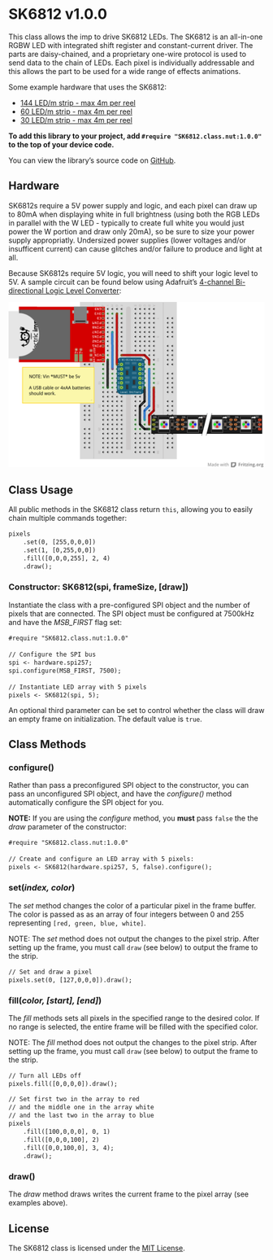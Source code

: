 # SK6812 v1.0.0

This class allows the imp to drive SK6812 LEDs. The SK6812 is an all-in-one RGBW LED with integrated shift register and constant-current driver. The parts are daisy-chained, and a proprietary one-wire protocol is used to send data to the chain of LEDs. Each pixel is individually addressable and this allows the part to be used for a wide range of effects animations.

Some example hardware that uses the SK6812:

* [144 LED/m strip - max 4m per reel](http://www.adafruit.com/products/2848)
* [60 LED/m strip - max 4m per reel](http://www.adafruit.com/products/2837)
* [30 LED/m strip - max 4m per reel](http://www.adafruit.com/products/2824)

**To add this library to your project, add `#require "SK6812.class.nut:1.0.0"` to the top of your device code.**

You can view the library’s source code on [GitHub](https://github.com/Sparkix/SK6812/tree/v1.0.0).

## Hardware

SK6812s require a 5V power supply and logic, and each pixel can draw up to 80mA when displaying white in full brightness (using both the RGB LEDs in parallel with the W LED - typically to create full white you would just power the W portion and draw only 20mA), so be sure to size your power supply appropriatly. Undersized power supplies (lower voltages and/or insufficent current) can cause glitches and/or failure to produce and light at all.

Because SK6812s require 5V logic, you will need to shift your logic level to 5V. A sample circuit can be found below using Adafruit’s [4-channel Bi-directional Logic Level Converter](http://www.adafruit.com/products/757):

![SK6812 Circuit](./circuit.png)

## Class Usage

All public methods in the SK6812 class return `this`, allowing you to easily chain multiple commands together:

```squirrel
pixels
    .set(0, [255,0,0,0])
    .set(1, [0,255,0,0])
    .fill([0,0,0,255], 2, 4)
    .draw();
```

### Constructor: SK6812(spi, frameSize, [draw])

Instantiate the class with a pre-configured SPI object and the number of pixels that are connected. The SPI object must be configured at 7500kHz and have the *MSB_FIRST* flag set:

```squirrel
#require "SK6812.class.nut:1.0.0"

// Configure the SPI bus
spi <- hardware.spi257;
spi.configure(MSB_FIRST, 7500);

// Instantiate LED array with 5 pixels
pixels <- SK6812(spi, 5);
```

An optional third parameter can be set to control whether the class will draw an empty frame on initialization. The default value is `true`.

## Class Methods

### configure()

Rather than pass a preconfigured SPI object to the constructor, you can pass an unconfigured SPI object, and have the *configure()* method automatically configure the SPI object for you.

**NOTE:** If you are using the *configure* method, you **must** pass `false` the the *draw* parameter of the constructor:

```squirrel
#require "SK6812.class.nut:1.0.0"

// Create and configure an LED array with 5 pixels:
pixels <- SK6812(hardware.spi257, 5, false).configure();
```

### set(*index, color*)

The *set* method changes the color of a particular pixel in the frame buffer. The color is passed as as an array of four integers between 0 and 255 representing `[red, green, blue, white]`.

NOTE: The *set* method does not output the changes to the pixel strip. After setting up the frame, you must call `draw` (see below) to output the frame to the strip.

```squirrel
// Set and draw a pixel
pixels.set(0, [127,0,0,0]).draw();
```

### fill(*color, [start], [end]*)

The *fill* methods sets all pixels in the specified range to the desired color. If no range is selected, the entire frame will be filled with the specified color.

NOTE: The *fill* method does not output the changes to the pixel strip. After setting up the frame, you must call `draw` (see below) to output the frame to the strip.

```squirrel
// Turn all LEDs off
pixels.fill([0,0,0,0]).draw();
```

```squirrel
// Set first two in the array to red
// and the middle one in the array white
// and the last two in the array to blue
pixels
    .fill([100,0,0,0], 0, 1)
    .fill([0,0,0,100], 2)
    .fill([0,0,100,0], 3, 4);
    .draw();
```

### draw()

The *draw* method draws writes the current frame to the pixel array (see examples above).

## License

The SK6812 class is licensed under the [MIT License](https://github.com/electricimp/ws2812/tree/master/LICENSE).
